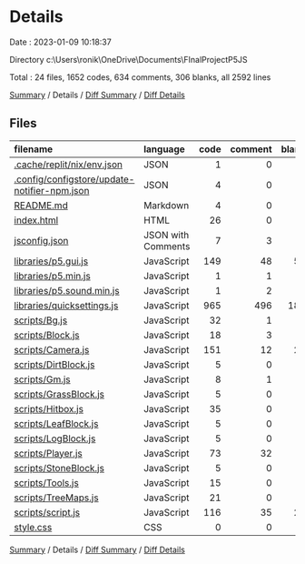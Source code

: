 # Details

Date : 2023-01-09 10:18:37

Directory c:\\Users\\ronik\\OneDrive\\Documents\\FInalProjectP5JS

Total : 24 files,  1652 codes, 634 comments, 306 blanks, all 2592 lines

[Summary](results.md) / Details / [Diff Summary](diff.md) / [Diff Details](diff-details.md)

## Files
| filename | language | code | comment | blank | total |
| :--- | :--- | ---: | ---: | ---: | ---: |
| [.cache/replit/nix/env.json](/.cache/replit/nix/env.json) | JSON | 1 | 0 | 0 | 1 |
| [.config/configstore/update-notifier-npm.json](/.config/configstore/update-notifier-npm.json) | JSON | 4 | 0 | 0 | 4 |
| [README.md](/README.md) | Markdown | 4 | 0 | 6 | 10 |
| [index.html](/index.html) | HTML | 26 | 0 | 0 | 26 |
| [jsconfig.json](/jsconfig.json) | JSON with Comments | 7 | 3 | 0 | 10 |
| [libraries/p5.gui.js](/libraries/p5.gui.js) | JavaScript | 149 | 48 | 55 | 252 |
| [libraries/p5.min.js](/libraries/p5.min.js) | JavaScript | 1 | 1 | 0 | 2 |
| [libraries/p5.sound.min.js](/libraries/p5.sound.min.js) | JavaScript | 1 | 2 | 0 | 3 |
| [libraries/quicksettings.js](/libraries/quicksettings.js) | JavaScript | 965 | 496 | 181 | 1,642 |
| [scripts/Bg.js](/scripts/Bg.js) | JavaScript | 32 | 1 | 2 | 35 |
| [scripts/Block.js](/scripts/Block.js) | JavaScript | 18 | 3 | 3 | 24 |
| [scripts/Camera.js](/scripts/Camera.js) | JavaScript | 151 | 12 | 21 | 184 |
| [scripts/DirtBlock.js](/scripts/DirtBlock.js) | JavaScript | 5 | 0 | 0 | 5 |
| [scripts/Gm.js](/scripts/Gm.js) | JavaScript | 8 | 1 | 1 | 10 |
| [scripts/GrassBlock.js](/scripts/GrassBlock.js) | JavaScript | 5 | 0 | 0 | 5 |
| [scripts/Hitbox.js](/scripts/Hitbox.js) | JavaScript | 35 | 0 | 5 | 40 |
| [scripts/LeafBlock.js](/scripts/LeafBlock.js) | JavaScript | 5 | 0 | 0 | 5 |
| [scripts/LogBlock.js](/scripts/LogBlock.js) | JavaScript | 5 | 0 | 0 | 5 |
| [scripts/Player.js](/scripts/Player.js) | JavaScript | 73 | 32 | 8 | 113 |
| [scripts/StoneBlock.js](/scripts/StoneBlock.js) | JavaScript | 5 | 0 | 0 | 5 |
| [scripts/Tools.js](/scripts/Tools.js) | JavaScript | 15 | 0 | 1 | 16 |
| [scripts/TreeMaps.js](/scripts/TreeMaps.js) | JavaScript | 21 | 0 | 2 | 23 |
| [scripts/script.js](/scripts/script.js) | JavaScript | 116 | 35 | 20 | 171 |
| [style.css](/style.css) | CSS | 0 | 0 | 1 | 1 |

[Summary](results.md) / Details / [Diff Summary](diff.md) / [Diff Details](diff-details.md)